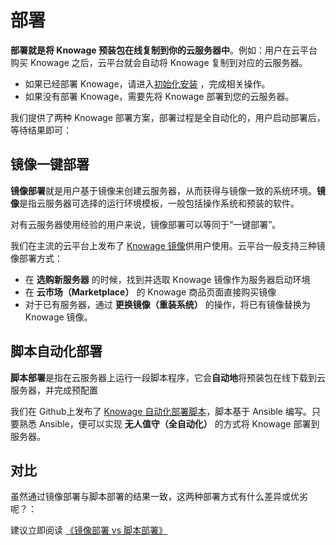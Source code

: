 # 部署

**部署就是将 Knowage 预装包在线复制到你的云服务器中**。例如：用户在云平台购买 Knowage 之后，云平台就会自动将 Knowage 复制到对应的云服务器。

- 如果已经部署 Knowage，请进入[初始化安装](/zh/stack-installation.md) ，完成相关操作。
- 如果没有部署 Knowage，需要先将 Knowage 部署到您的云服务器。

我们提供了两种 Knowage 部署方案，部署过程是全自动化的，用户启动部署后，等待结果即可：

## 镜像一键部署

**镜像部署**就是用户基于镜像来创建云服务器，从而获得与镜像一致的系统环境。**镜像**是指云服务器可选择的运行环境模板，一般包括操作系统和预装的软件。

对有云服务器使用经验的用户来说，镜像部署可以等同于“一键部署”。

我们在主流的云平台上发布了 [Knowage 镜像](https://apps.websoft9.com/knowage)供用户使用。云平台一般支持三种镜像部署方式：

* 在 **选购新服务器** 的时候，找到并选取 Knowage 镜像作为服务器启动环境
* 在 **云市场（Marketplace）**  的 Knowage 商品页面直接购买镜像
* 对于已有服务器，通过 **更换镜像（重装系统）** 的操作，将已有镜像替换为 Knowage 镜像。

## 脚本自动化部署

**脚本部署**是指在云服务器上运行一段脚本程序，它会**自动地**将预装包在线下载到云服务器，并完成预配置

我们在 Github上发布了 [Knowage 自动化部署脚本](https://github.com/Websoft9/ansible-knowage)，脚本基于 Ansible 编写。只要熟悉 Ansible，便可以实现 **无人值守（全自动化）** 的方式将 Knowage 部署到服务器。

## 对比

虽然通过镜像部署与脚本部署的结果一致，这两种部署方式有什么差异或优劣呢？：

建议立即阅读 [《镜像部署 vs 脚本部署》](https://support.websoft9.com/docs/faq/zh/bz-product.html#镜像部署-vs-脚本部署)